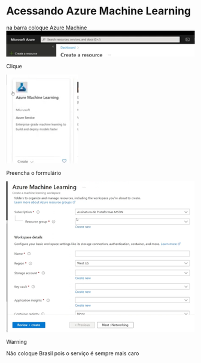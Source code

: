 # Acessando Azure Machine Learning

na barra coloque Azure Machine  
![barra](imagem/barra.png)

Clique 

![Pasted image 20240312132326](imagem/Pasted%20image%2020240312132326.png)



Preencha o formulário 

![](imagem/Pasted%20image%2020240312130939.png)

> [!WARNING]
> Não coloque Brasil pois o serviço é sempre mais caro 

